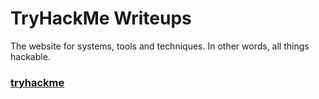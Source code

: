 # TryHackMe Writeups

The website for systems, tools and techniques. In other words, all things hackable.

### [tryhackme](https://tryhackme.com)



